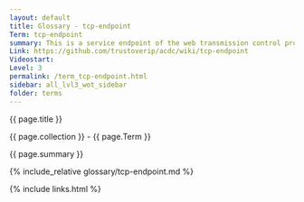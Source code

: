 ```yaml
---
layout: default
title: Glossary - tcp-endpoint
Term: tcp-endpoint
summary: This is a service endpoint of the web transmission control protocol
Link: https://github.com/trustoverip/acdc/wiki/tcp-endpoint
Videostart: 
Level: 3
permalink: /term_tcp-endpoint.html
sidebar: all_lvl3_wot_sidebar
folder: terms
---
```


{{ page.title }}

{{ page.collection }} - {{ page.Term }}

   {{ page.summary }}

{% include_relative glossary/tcp-endpoint.md %}

 {% include links.html %} 
